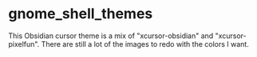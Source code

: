 # gnome_shell_themes  
This Obsidian cursor theme is a mix of "xcursor-obsidian" and "xcursor-pixelfun". There are still a lot of the images to redo with the colors I want.  
